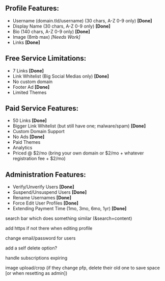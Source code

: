 ## Profile Features:
* Username (domain.tld/username) (30 chars, A-Z 0-9 only) **[Done]**
* Display Name (30 chars, A-Z 0-9 only) **[Done]**
* Bio (140 chars, A-Z 0-9 only) **[Done]**
* Image (8mb max) *[Needs Work]*
* Links **[Done]**

## Free Service Limitations:
* 7 Links **[Done]**
* Link Whitelist (Big Social Medias only) **[Done]**
* No custom domain
* Footer Ad **[Done]**
* Limited Themes

## Paid Service Features:
* 50 Links **[Done]**
* Bigger Link Whitelist (but still have one; malware/spam) **[Done]**
* Custom Domain Support
* No Ads **[Done]**
* Paid Themes
* Analytics
* Priced @ $2/mo (bring your own domain or $2/mo + whatever registration fee + $2/mo)

## Administration Features:
* Verify/Unverify Users **[Done]**
* Suspend/Unsuspend Users **[Done]**
* Rename Usernames **[Done]**
* Force Edit User Profiles **[Done]**
* Extending Payment Time (1mo, 3mo, 6mo, 1yr) **[Done]**



search bar which does something similar (&search=content)

add https if not there when editing profile

change email/password for users

add a self delete option?

handle subscriptions expiring

image upload/crop (if they change pfp, delete their old one to save space [or when resetting as admin])


